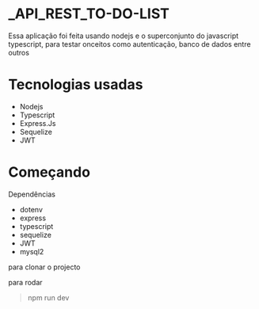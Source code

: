 # _API_REST_TO-DO-LIST
Essa aplicação foi feita usando nodejs e o superconjunto do javascript typescript, para testar onceitos como autenticação, banco de dados entre outros


# Tecnologias usadas

+ Nodejs
+ Typescript
+ Express.Js
+ Sequelize
+ JWT

# Começando

Dependências
+ dotenv
+ express
+ typescript
+ sequelize
+ JWT
+ mysql2


para clonar o projecto


para rodar
> npm run dev
